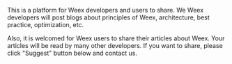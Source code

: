 This is a platform for Weex developers and users to share. We Weex developers will post blogs about principles of Weex, architecture, best practice, optimization, etc.

Also, it is welcomed for Weex users to share their articles about Weex. Your articles will be read by many other developers. If you want to share, please click "Suggest" button below and contact us.